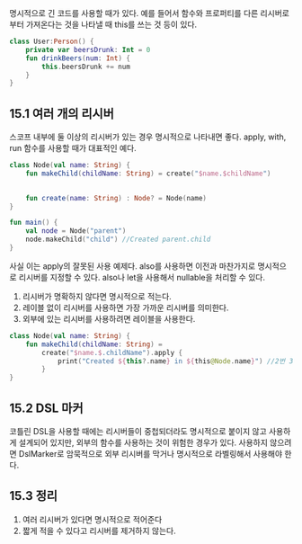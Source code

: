 명시적으로 긴 코드를 사용할 때가 있다. 예를 들어서 함수와 프로퍼티를 다른 리시버로부터 가져온다는 것을 나타낼 때 this를 쓰는 것 등이 있다.

```kotlin
class User:Person() {
	private var beersDrunk: Int = 0
	fun drinkBeers(num: Int) {
		this.beersDrunk += num
	}
}
```

## 15.1 여러 개의 리시버

스코프 내부에 둘 이상의 리시버가 있는 경우 명시적으로 나타내면 좋다. apply, with, run 함수를 사용할 때가 대표적인 예다.

```kotlin
class Node(val name: String) {
	fun makeChild(childName: String) = create("$name.$childName")
																			.apply { print("Created ${this?.name}") } //Node unpack

	fun create(name: String) : Node? = Node(name)
}

fun main() {
	val node = Node("parent")
	node.makeChild("child") //Created parent.child
}
```

사실 이는 apply의 잘못된 사용 예제다. also를 사용하면 이전과 마찬가지로 명시적으로 리시버를 지정할 수 있다. also나 let을 사용해서 nullable을 처리할 수 있다.

1. 리시버가 명확하지 않다면 명시적으로 적는다.
2. 레이블 없이 리시버를 사용하면 가장 가까운 리시버를 의미한다.
3. 외부에 있는 리시버를 사용하려면 레이블을 사용한다.

```kotlin
class Node(val name: String) {
	fun makeChild(childName: String) = 
		create("$name.$.childName").apply {
			print("Created ${this?.name} in ${this@Node.name}") //2번 3번
		}
}
```

## 15.2 DSL 마커

코틀린 DSL을 사용할 때에는 리시버들이 중첩되더라도 명시적으로 붙이지 않고 사용하게 설계되어 있지만, 외부의 함수를 사용하는 것이 위험한 경우가 있다. 사용하지 않으려면 DslMarker로 암묵적으로 외부 리시버를 막거나 명시적으로 라벨링해서 사용해야 한다.

## 15.3 정리

1. 여러 리시버가 있다면 명시적으로 적어준다
2. 짧게 적을 수 있다고 리시버를 제거하지 않는다.
